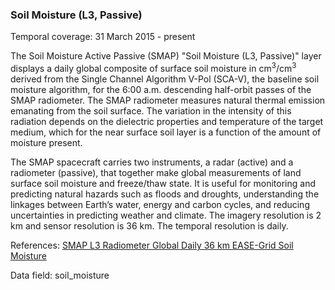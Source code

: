 ### Soil Moisture (L3, Passive)
Temporal coverage: 31 March 2015 - present

The Soil Moisture Active Passive (SMAP) "Soil Moisture (L3, Passive)" layer displays a daily global composite of surface soil moisture in cm<sup>3</sup>/cm<sup>3</sup> derived from the Single Channel Algorithm V-Pol (SCA-V), the baseline soil moisture algorithm, for the 6:00 a.m. descending half-orbit passes of the SMAP radiometer. The SMAP radiometer measures natural thermal emission emanating from the soil surface. The variation in the intensity of this radiation depends on the dielectric properties and temperature of the target medium, which for the near surface soil layer is a function of the amount of moisture present.

The SMAP spacecraft carries two instruments, a radar (active) and a radiometer (passive), that together make global measurements of land surface soil moisture and freeze/thaw state. It is useful for monitoring and predicting natural hazards such as floods and droughts, understanding the linkages between Earth’s water, energy and carbon cycles, and reducing uncertainties in predicting weather and climate. The imagery resolution is 2 km and sensor resolution is 36 km. The temporal resolution is daily.

References: [SMAP L3 Radiometer Global Daily 36 km EASE-Grid Soil Moisture](http://nsidc.org/data/SPL3SMP)

Data field: soil_moisture
